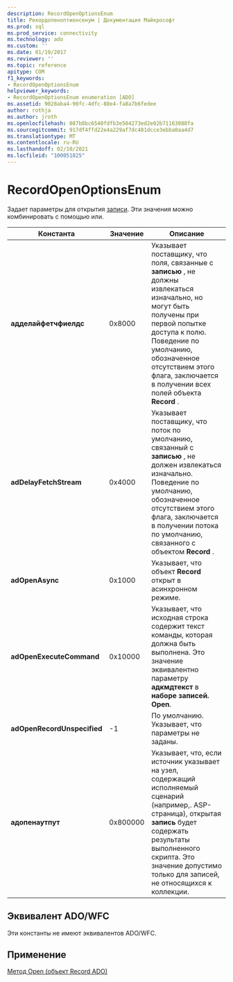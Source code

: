 ```yaml
---
description: RecordOpenOptionsEnum
title: Рекордопеноптионсенум | Документация Майкрософт
ms.prod: sql
ms.prod_service: connectivity
ms.technology: ado
ms.custom: ''
ms.date: 01/19/2017
ms.reviewer: ''
ms.topic: reference
apitype: COM
f1_keywords:
- RecordOpenOptionsEnum
helpviewer_keywords:
- RecordOpenOptionsEnum enumeration [ADO]
ms.assetid: 9028aba4-90fc-4dfc-88e4-fa8a7b6fedee
author: rothja
ms.author: jroth
ms.openlocfilehash: 087b8bc6540fdfb3e504273ed2e02b71163088fa
ms.sourcegitcommit: 917df4ffd22e4a229af7dc481dcce3ebba0aa4d7
ms.translationtype: MT
ms.contentlocale: ru-RU
ms.lasthandoff: 02/10/2021
ms.locfileid: "100051825"
---
```

# <a name="recordopenoptionsenum"></a>RecordOpenOptionsEnum
Задает параметры для открытия [записи](./record-object-ado.md). Эти значения можно комбинировать с помощью или.  
  
|Константа|Значение|Описание|  
|--------------|-----------|-----------------|  
|**адделайфетчфиелдс**|0x8000|Указывает поставщику, что поля, связанные с **записью** , не должны извлекаться изначально, но могут быть получены при первой попытке доступа к полю. Поведение по умолчанию, обозначенное отсутствием этого флага, заключается в получении всех полей объекта **Record** .|  
|**adDelayFetchStream**|0x4000|Указывает поставщику, что поток по умолчанию, связанный с **записью** , не должен извлекаться изначально. Поведение по умолчанию, обозначенное отсутствием этого флага, заключается в получении потока по умолчанию, связанного с объектом **Record** .|  
|**adOpenAsync**|0x1000|Указывает, что объект **Record** открыт в асинхронном режиме.|  
|**adOpenExecuteCommand**|0x10000|Указывает, что исходная строка содержит текст команды, которая должна быть выполнена. Это значение эквивалентно параметру **адкмдтекст** в **наборе записей. Open**.|  
|**adOpenRecordUnspecified**|-1|По умолчанию. Указывает, что параметры не заданы.|  
|**адопенаутпут**|0x800000|Указывает, что, если источник указывает на узел, содержащий исполняемый сценарий (например,. ASP-страница), открытая **запись** будет содержать результаты выполненного скрипта. Это значение допустимо только для записей, не относящихся к коллекции.|  
  
## <a name="adowfc-equivalent"></a>Эквивалент ADO/WFC  
 Эти константы не имеют эквивалентов ADO/WFC.  
  
## <a name="applies-to"></a>Применение  
 [Метод Open (объект Record ADO)](./open-method-ado-record.md)